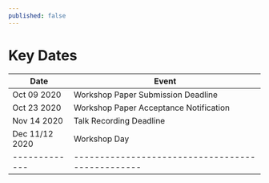 ```yaml
---
published: false
---
```


<h1 class="h2 text-center pt-3 pb-5">Key Dates</h1>

<div class="table-sm table-hover d-flex justify-content-center" markdown="1">

| Date        | Event                                          |
|-------------|------------------------------------------------|
| Oct 09 2020 | Workshop Paper Submission Deadline             |
| Oct 23 2020 | Workshop Paper Acceptance Notification         |
| Nov 14 2020 | Talk Recording Deadline                        |
| Dec 11/12 2020 | Workshop Day                                  |
|-------------|------------------------------------------------|


</div>